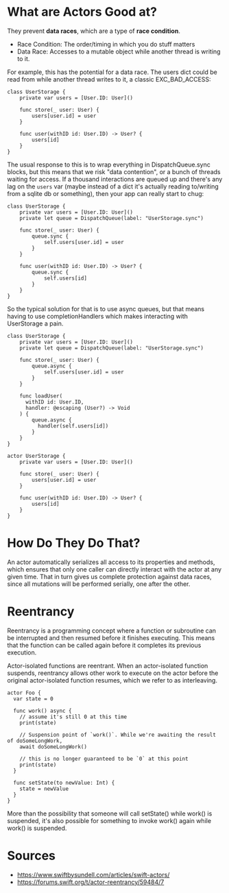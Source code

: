 

# What are Actors Good at?

They prevent **data races**, which are a type of **race condition**. 

- Race Condition: The order/timing in which you do stuff matters
- Data Race: Accesses to a mutable object while another thread is writing to it.

For example, this has the potential for a data race. The users dict could be read from while another thread writes to it, a classic EXC_BAD_ACCESS:
```
class UserStorage {
    private var users = [User.ID: User]()

    func store(_ user: User) {
        users[user.id] = user
    }

    func user(withID id: User.ID) -> User? {
        users[id]
    }
}
```

The usual response to this is to wrap everything in DispatchQueue.sync blocks, but this means that we risk "data contention", or a bunch of threads waiting for access. If a thousand interactions are queued up and there's any lag on the `users` var (maybe instead of a dict it's actually reading to/writing from a sqlite db or something), then your app can really start to chug:
```
class UserStorage {
    private var users = [User.ID: User]()
    private let queue = DispatchQueue(label: "UserStorage.sync")

    func store(_ user: User) {
        queue.sync {
            self.users[user.id] = user
        }
    }

    func user(withID id: User.ID) -> User? {
        queue.sync {
            self.users[id]
        }
    }
}
```

So the typical solution for that is to use async queues, but that means having to use completionHandlers which makes interacting with UserStorage a pain.
```
class UserStorage {
    private var users = [User.ID: User]()
    private let queue = DispatchQueue(label: "UserStorage.sync")

    func store(_ user: User) {
        queue.async {
            self.users[user.id] = user
        }
    }

    func loadUser(
      withID id: User.ID,
      handler: @escaping (User?) -> Void
    ) {
        queue.async {
          handler(self.users[id])
        }
    }
}
```


```
actor UserStorage {
    private var users = [User.ID: User]()

    func store(_ user: User) {
        users[user.id] = user
    }

    func user(withID id: User.ID) -> User? {
        users[id]
    }
}
```


# How Do They Do That?

An actor automatically serializes all access to its properties and methods, which ensures that only one caller can directly interact with the actor at any given time. That in turn gives us complete protection against data races, since all mutations will be performed serially, one after the other.



# Reentrancy

Reentrancy is a programming concept where a function or subroutine can be interrupted and then resumed before it finishes executing. This means that the function can be called again before it completes its previous execution.

Actor-isolated functions are reentrant. When an actor-isolated function suspends, reentrancy allows other work to execute on the actor before the original actor-isolated function resumes, which we refer to as interleaving.


```
actor Foo {
  var state = 0

  func work() async {
    // assume it's still 0 at this time
    print(state)

    // Suspension point of `work()`. While we're awaiting the result of doSomeLongWork, 
    await doSomeLongWork() 

    // this is no longer guaranteed to be `0` at this point
    print(state) 
  }
  
  func setState(to newValue: Int) {
    state = newValue
  }
}
```

More than the possibility that someone will call setState() while work() is suspended, it's also possible for something to invoke work() again while work() is suspended.



# Sources
- https://www.swiftbysundell.com/articles/swift-actors/
- https://forums.swift.org/t/actor-reentrancy/59484/7
